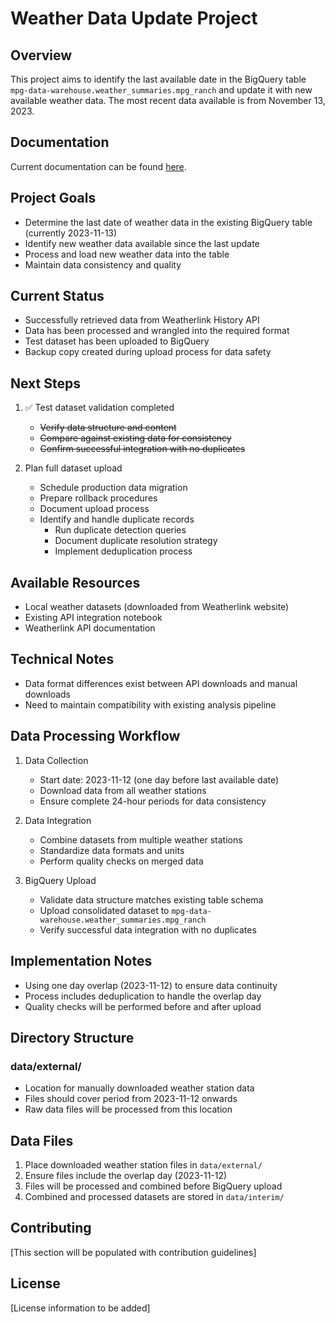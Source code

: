 # Weather Data Update Project

## Overview
This project aims to identify the last available date in the BigQuery table `mpg-data-warehouse.weather_summaries.mpg_ranch` and update it with new available weather data. The most recent data available is from November 13, 2023.

## Documentation
Current documentation can be found [here](https://docs.google.com/document/d/1WKzE0v4DiwlfKYjMvTEVgzp_-_6jAv4l4CAtqqy-aII/edit?usp=sharing).

## Project Goals
- Determine the last date of weather data in the existing BigQuery table (currently 2023-11-13)
- Identify new weather data available since the last update
- Process and load new weather data into the table
- Maintain data consistency and quality

## Current Status
- Successfully retrieved data from Weatherlink History API
- Data has been processed and wrangled into the required format
- Test dataset has been uploaded to BigQuery
- Backup copy created during upload process for data safety

## Next Steps
1. ✅ Test dataset validation completed
   - ~~Verify data structure and content~~
   - ~~Compare against existing data for consistency~~
   - ~~Confirm successful integration with no duplicates~~

2. Plan full dataset upload
   - Schedule production data migration
   - Prepare rollback procedures
   - Document upload process
   - Identify and handle duplicate records
     - Run duplicate detection queries
     - Document duplicate resolution strategy
     - Implement deduplication process

## Available Resources
- Local weather datasets (downloaded from Weatherlink website)
- Existing API integration notebook
- Weatherlink API documentation

## Technical Notes
- Data format differences exist between API downloads and manual downloads
- Need to maintain compatibility with existing analysis pipeline

## Data Processing Workflow
1. Data Collection
   - Start date: 2023-11-12 (one day before last available date)
   - Download data from all weather stations
   - Ensure complete 24-hour periods for data consistency

2. Data Integration
   - Combine datasets from multiple weather stations
   - Standardize data formats and units
   - Perform quality checks on merged data

3. BigQuery Upload
   - Validate data structure matches existing table schema
   - Upload consolidated dataset to `mpg-data-warehouse.weather_summaries.mpg_ranch`
   - Verify successful data integration with no duplicates

## Implementation Notes
- Using one day overlap (2023-11-12) to ensure data continuity
- Process includes deduplication to handle the overlap day
- Quality checks will be performed before and after upload 

## Directory Structure
### data/external/
- Location for manually downloaded weather station data
- Files should cover period from 2023-11-12 onwards
- Raw data files will be processed from this location

## Data Files
1. Place downloaded weather station files in `data/external/`
2. Ensure files include the overlap day (2023-11-12)
3. Files will be processed and combined before BigQuery upload
4. Combined and processed datasets are stored in `data/interim/`

## Contributing
[This section will be populated with contribution guidelines]

## License
[License information to be added]